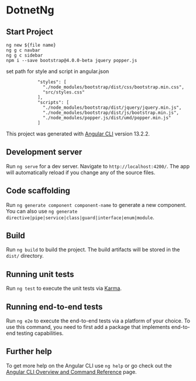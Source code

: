 # DotnetNg

## Start Project

```
ng new ${file name}
ng g c navbar
ng g c sidebar
npm i --save bootstrap@4.0.0-beta jquery popper.js
```

set path for style and script in angular.json

```
            "styles": [
              "./node_modules/bootstrap/dist/css/bootstrap.min.css",
              "src/styles.css"
            ],
            "scripts": [
              "./node_modules/bootstrap/dist/jquery/jquery.min.js",
              "./node_modules/bootstrap/dist/js/bootstrap.min.js",
              "./node_modules/popper.js/dist/umd/popper.min.js"
            ]
```

This project was generated with [Angular CLI](https://github.com/angular/angular-cli) version 13.2.2.

## Development server

Run `ng serve` for a dev server. Navigate to `http://localhost:4200/`. The app will automatically reload if you change any of the source files.

## Code scaffolding

Run `ng generate component component-name` to generate a new component. You can also use `ng generate directive|pipe|service|class|guard|interface|enum|module`.

## Build

Run `ng build` to build the project. The build artifacts will be stored in the `dist/` directory.

## Running unit tests

Run `ng test` to execute the unit tests via [Karma](https://karma-runner.github.io).

## Running end-to-end tests

Run `ng e2e` to execute the end-to-end tests via a platform of your choice. To use this command, you need to first add a package that implements end-to-end testing capabilities.

## Further help

To get more help on the Angular CLI use `ng help` or go check out the [Angular CLI Overview and Command Reference](https://angular.io/cli) page.
